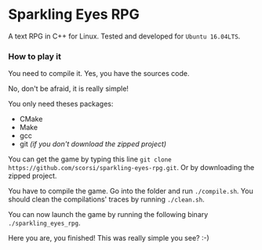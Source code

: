 # Sparkling Eyes RPG
A text RPG in C++ for Linux. Tested and developed for `Ubuntu 16.04LTS`.

### How to play it

You need to compile it. Yes, you have the sources code.

No, don't be afraid, it is really simple!

You only need theses packages:
* CMake
* Make
* gcc
* git _(if you don't download the zipped project)_

You can get the game by typing this line `git clone https://github.com/scorsi/sparkling-eyes-rpg.git`.
Or by downloading the zipped project.

You have to compile the game. Go into the folder and run `./compile.sh`.
You should clean the compilations' traces by running `./clean.sh`.

You can now launch the game by running the following binary `./sparkling_eyes_rpg`.

Here you are, you finished! This was really simple you see? :-)
